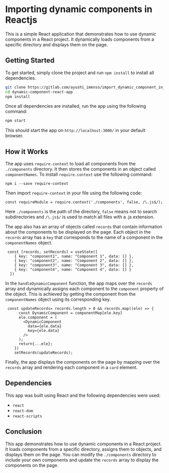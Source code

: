 # Importing dynamic components in Reactjs

This is a simple React application that demonstrates how to use dynamic components in a React project. It dynamically loads components from a specific directory and displays them on the page.

## Getting Started

To get started, simply clone the project and run `npm install` to install all dependencies.

```bash
git clone https://gitlab.com/ayushi_imenso/import_dynamic_component_in_file.git
cd dynamic-component-react-app
npm install
```

Once all dependencies are installed, run the app using the following command:

```bash
npm start
```

This should start the app on `http://localhost:3000/` in your default browser.

## How it Works

The app uses `require.context` to load all components from the `./components` directory. It then stores the components in an object called `componentNames`. To install `require.context` use the following command:

```
npm i --save require-context
```

Then import `require-context` in your file using the following code:

```
const requireModule = require.context('./components', false, /\.js$/);
```

Here `./components` is the path of the directory, `false` means not to search subdirectories and `/\.js$/` is used to match all files with a .js extension.

The app also has an array of objects called `records` that contain information about the components to be displayed on the page. Each object in the `records` array has a `key` that corresponds to the name of a component in the `componentNames` object.

```
 const [records, setRecords] = useState([
    { key: "component1", name: "Component 1", data: [] },
    { key: "component2", name: "Component 2", data: [] },
    { key: "component3", name: "Component 3", data: [] },
    { key: "component4", name: "Component 4", data: [] }
  ])
```

In the `handleDynamicComponent` function, the app maps over the `records` array and dynamically assigns each component to the `component` property of the object. This is achieved by getting the component from the `componentNames` object using its corresponding key.

```
 const updateRecords= records.length > 0 && records.map((ele) => {
      const DynamicComponent = componentMap[ele.key]
      ele.component = (
        <DynamicComponent
          data={ele.data}
          key={ele.data}
        />
      );
      return{...ele};
    })
    setRecords(updateRecords);
```

Finally, the app displays the components on the page by mapping over the `records` array and rendering each component in a `card` element.

## Dependencies

This app was built using React and the following dependencies were used:

- `react`
- `react-dom`
- `react-scripts`

## Conclusion

This app demonstrates how to use dynamic components in a React project. It loads components from a specific directory, assigns them to objects, and displays them on the page. You can modify the `./components` directory to include your own components and update the `records` array to display the components on the page.
